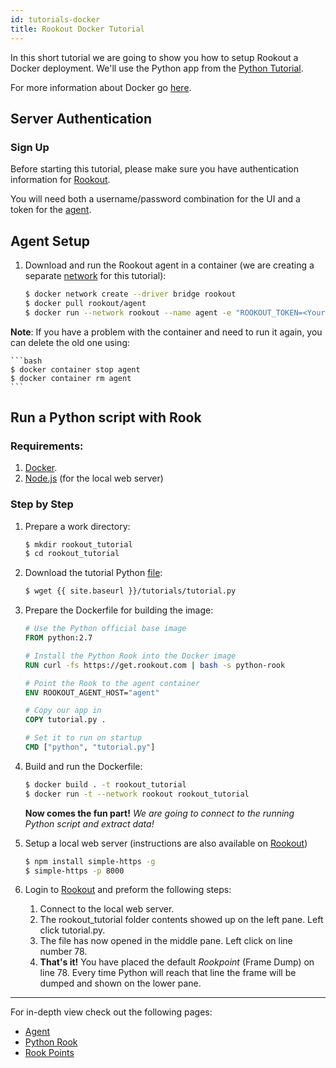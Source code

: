 ```yaml
---
id: tutorials-docker
title: Rookout Docker Tutorial
---
```


In this short tutorial we are going to show you how to setup Rookout a Docker deployment. 
We'll use the Python app from the [Python Tutorial](tutorials-python.md).

For more information about Docker go [here](https://www.docker.com/).

## Server Authentication

### Sign Up
Before starting this tutorial, please make sure you have authentication information for [Rookout](https://app.rookout.com).

You will need both a username/password combination for the UI and a token for the [agent](agent.md).

## Agent Setup

1. Download and run the Rookout agent in a container (we are creating a separate [network](https://docs.docker.com/engine/userguide/networking/#bridge-networks) for this tutorial):  
    ```bash
    $ docker network create --driver bridge rookout
    $ docker pull rookout/agent
    $ docker run --network rookout --name agent -e "ROOKOUT_TOKEN=<Your-Token>" rookout/agent
    ```

**Note**: If you have a problem with the container and need to run it again, you can delete the old one using:

    ```bash
    $ docker container stop agent
    $ docker container rm agent
    ```

## Run a Python script with Rook

### Requirements:
1. [Docker](https://www.docker.com/).
1. [Node.js](https://nodejs.org/) (for the local web server)

### Step by Step
1. Prepare a work directory:
    ```bash
    $ mkdir rookout_tutorial
    $ cd rookout_tutorial
    ```
    
1. Download the tutorial Python [file](/tutorials/tutorial.py):
    ```bash
    $ wget {{ site.baseurl }}/tutorials/tutorial.py
    ```

1. Prepare the Dockerfile for building the image:
    ```dockerfile
    # Use the Python official base image
    FROM python:2.7
 
    # Install the Python Rook into the Docker image
    RUN curl -fs https://get.rookout.com | bash -s python-rook
 
    # Point the Rook to the agent container
    ENV ROOKOUT_AGENT_HOST="agent" 
 
    # Copy our app in
    COPY tutorial.py .

    # Set it to run on startup 
    CMD ["python", "tutorial.py"] 
    ```
    
1. Build and run the Dockerfile:
    ```bash
    $ docker build . -t rookout_tutorial
    $ docker run -t --network rookout rookout_tutorial
    ```

    **Now comes the fun part!**
    *We are going to connect to the running Python script and extract data!*

1. Setup a local web server (instructions are also available on [Rookout](https://app.rookout.com))
    ```bash
    $ npm install simple-https -g
    $ simple-https -p 8000
    ```
    
1. Login to [Rookout](https://app.rookout.com) and preform the following steps:
    1. Connect to the local web server.
    1. The rookout_tutorial folder contents showed up on the left pane. Left click tutorial.py.
    1. The file has now opened in the middle pane. Left click on line number 78.
    1. **That's it!** You have placed the default *Rookpoint* (Frame Dump) on line 78.
        Every time Python will reach that line the frame will be dumped and shown on the lower pane.

***

For in-depth view check out the following pages:
- [Agent](agent.md)
- [Python Rook](rooks-python.md)
- [Rook Points](rules-index.md)
